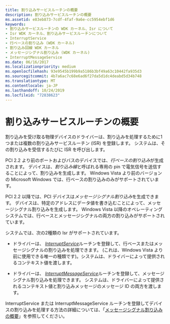 ```yaml
---
title: 割り込みサービスルーチンの概要
description: 割り込みサービスルーチンの概要
ms.assetid: e83eb873-7cdf-4faf-9a6e-cc5954ebf1d6
keywords:
- 割り込みサービスルーチンの WDK カーネル、Isr について
- Isr WDK カーネル、割り込みサービスルーチンについて
- InterruptService
- 行ベースの割り込み (WDK カーネル)
- 割り込み回線 WDK カーネル
- メッセージシグナル割り込み (WDK カーネル)
- InterruptMessageService
ms.date: 06/16/2017
ms.localizationpriority: medium
ms.openlocfilehash: 93e9545b199b9a5186b3bf49a63c10442fa935d3
ms.sourcegitcommit: 4b7a6ac7c68e6ad6f27da5d1dc4deabd5d34b748
ms.translationtype: MT
ms.contentlocale: ja-JP
ms.lasthandoff: 10/24/2019
ms.locfileid: "72838623"
---
```

# <a name="introduction-to-interrupt-service-routines"></a>割り込みサービスルーチンの概要


割り込みを受け取る物理デバイスのドライバーは、割り込みを処理するために1つまたは複数の割り込みサービスルーチン (ISR) を登録します。 システムは、その割り込みを受信するたびに ISR を呼び出します。

PCI 2.2 より前のポートおよびバスのデバイスでは、*行ベースの割り込み*が生成されます。 デバイスは、*割り込み線*と呼ばれる専用の pin で電気信号を送信することによって、割り込みを生成します。 Windows Vista より前のバージョンの Microsoft Windows では、行ベースの割り込みのみがサポートされています。

PCI 2.2 以降では、PCI デバイスは*メッセージシグナル割り込み*を生成できます。 デバイスは、特定のアドレスにデータ値を書き込むことによって、メッセージシグナル割り込みを生成します。 Windows Vista 以降のオペレーティングシステムでは、行ベースとメッセージシグナルの両方の割り込みがサポートされています。

システムでは、次の2種類の Isr がサポートされています。

-   ドライバーは、 [*InterruptService*](https://docs.microsoft.com/windows-hardware/drivers/ddi/wdm/nc-wdm-kservice_routine)ルーチンを登録して、行ベースまたはメッセージシグナルの割り込みを処理できます。 (これは、Windows Vista より前に使用できる唯一の種類です)。システムは、ドライバーによって提供されるコンテキスト値を渡します。

-   ドライバーは、 [*InterruptMessageService*](https://docs.microsoft.com/windows-hardware/drivers/ddi/wdm/nc-wdm-kmessage_service_routine)ルーチンを登録して、メッセージシグナル割り込みを処理できます。 システムは、ドライバーによって提供されるコンテキスト値と割り込みメッセージのメッセージ ID の両方を渡します。

InterruptService または InterruptMessageService ルーチンを登録してデバイスの割り込みを処理する方法の詳細については、「[メッセージシグナル割り込みの概要](https://docs.microsoft.com/windows-hardware/drivers/kernel/introduction-to-message-signaled-interrupts)」を参照してください。
 

 




